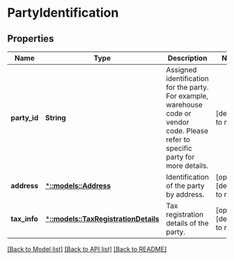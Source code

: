 # PartyIdentification

## Properties
Name | Type | Description | Notes
------------ | ------------- | ------------- | -------------
**party_id** | **String** | Assigned identification for the party. For example, warehouse code or vendor code. Please refer to specific party for more details. | [default to null]
**address** | [***::models::Address**](Address.md) | Identification of the party by address. | [optional] [default to null]
**tax_info** | [***::models::TaxRegistrationDetails**](TaxRegistrationDetails.md) | Tax registration details of the party. | [optional] [default to null]

[[Back to Model list]](../README.md#documentation-for-models) [[Back to API list]](../README.md#documentation-for-api-endpoints) [[Back to README]](../README.md)


